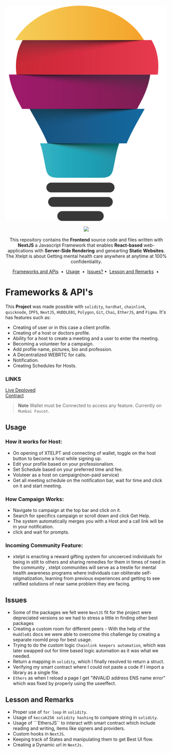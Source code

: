 ![cover](./assets/service.png)
 
<p align="center">
<a target="_blank" href="https://nextjs.org/docs/getting-started"><img src="https://img.shields.io/badge/NextJS-000000.svg?style=for-the-badge&logo=Vercel&labelColor=000"/></a>

</p>
<p align="center">
  This repository contains the <strong>Frontend</strong> source code and files written with <b>NextJS</b> a Javascript Framework that enables <b>React-based</b> web-applications with <b>Server-Side Rendering</b> and genearting <b>Static Websites</b>. The 
  Xtelpt is about Getting mental health care anywhere at anytime at 100% confidentiality.
</p>

<p align="center">
<a href="#introduction">Frameworks and APis</a> &nbsp;&bull;&nbsp;
<a href="#usage">Usage</a> &nbsp;&bull;&nbsp;
<a href="#issue">Issues?</a>&nbsp;&bull;&nbsp;
<a href="#documentation">Lesson and Remarks</a> &nbsp;&bull;&nbsp;
</p>

# Frameworks & API's
This <b>Project</b> was made possible with ```solidity```, ```hardhat```, ```chainlink```, ```quicknode```, ```IPFS```, ```NextJS```, ```HUDDLE01```, ```Polygon```, ```Git```, ```Chai```, ```EtherJS```, and ```Figma```. It's has features such as:

- Creating of user or in this case a client profile.
- Creating of a host or doctors profile.
- Ability for a host to create a meeting and a user to enter the meeting.
- Becoming a volunteer for a campaign.
- Add profile name, pictures, bio and profession.
- A Decentralized WEBRTC for calls.
- Notification.
- Creating Schedules for Hosts.

### LINKS 
[Live Deployed](https://xtelpt-web3-od5fiblal-xprj3ct.vercel.app) <br/>
[Contract](https://mumbai.polygonscan.com/address/0x3C8472f1934f9a09c55041f325aBE528AfCb1388)
> **Note**
> Wallet must be Connected to access any feature.
> Currently on ```Mumbai Faucet```.

## Usage
### How it works for Host:<br/>
- On opening of XTELPT and connecting of wallet, toggle on the host button to become a host while signing up.
- Edit your profile based on your professionalism.
- Set Schedule based on your preferred time and fee.
- Voluteer as a host on campaign(non-paid service)
- Get all meeting schedule on the notification bar, wait for time and click on it and start meeting.

### How Campaign Works:<br/>
- Navigate to campaign at the top bar and click on it.
- Search for specifics campaign or scroll down and click Get Help.
- The system automatically merges you with a Host and a call link will be in your notification.
- click and wait for prompts.

### Incoming Community Feature:<br/>
- xtelpt is enacting a reward gifting system for uncoerced individuals for being in stilt to others and sharing remedies for them in times of need in the community , xtelpt communites will serve as a trestle for mental health awareness programs where individuals can obliterate self-stigmatization, learning from previous experiences and getting to see ratified solutions of near same problem they are facing.


## Issues
- Some of the packages we felt were ```NextJS``` fit for the project were depreciated versions so we had to stress a little in finding other best packages
- Creating a custom room for different peers - With the help of the ```Huddle01``` docs we were able to overcome this challenge by creating a separate roomId prop for best usage.
- Trying to do the custom logic ```Chainlink keepers automation```, which was later swapped out for time based logic automation as it was what we needed.
- Return a mapping in ```solidity```, which I finally resolved to return a struct.
- Verifying my smart contract where I could not paste a code if I import a library as a single file.
- ```Ethers``` as when I reload a page I get "INVALID address ENS name error" which was fixed by properly using the useeffect.

## Lesson and Remarks 
- Proper use of ```for loop``` in ```solidity```.
- Usage of ```keccak256 solidity hashing``` to compare string in ```solidity```.
- Usage of ```EthersJS`` to interact with smart contract which include reading and writing, items like signers and providers.
- Custom hooks in ```NextJS```.
- Keeping track of States and manipulating them to get Best UI flow.
- Creating a Dynamic url in ```NextJs```.
